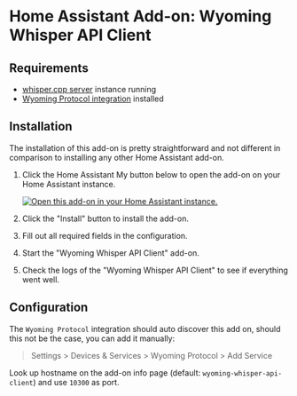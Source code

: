 # Home Assistant Add-on: Wyoming Whisper API Client

## Requirements
- [whisper.cpp server](https://github.com/ggerganov/whisper.cpp/tree/master/examples/server) instance running
- [Wyoming Protocol integration](https://my.home-assistant.io/redirect/config_flow_start/?domain=wyoming) installed

## Installation
The installation of this add-on is pretty straightforward and not different in
comparison to installing any other Home Assistant add-on.

1. Click the Home Assistant My button below to open the add-on on your Home
   Assistant instance.

   [![Open this add-on in your Home Assistant instance.][addon-badge]][addon]

2. Click the "Install" button to install the add-on.
3. Fill out all required fields in the configuration.
4. Start the "Wyoming Whisper API Client" add-on.
5. Check the logs of the "Wyoming Whisper API Client" to see if everything went well.

## Configuration
The `Wyoming Protocol` integration should auto discover this add on, should this not be the case, you can add it manually:

> Settings > Devices & Services > Wyoming Protocol > Add Service

Look up hostname on the add-on info page (default: `wyoming-whisper-api-client`) and use `10300` as port.

[addon-badge]: https://my.home-assistant.io/badges/supervisor_addon.svg
[addon]: https://my.home-assistant.io/redirect/supervisor_addon/?repository_url=https%3A%2F%2Fgithub.com%2Fstylesuxx%2Faddon-wyoming-whisper-api-client&addon=Wyoming+Whisper+API+Client